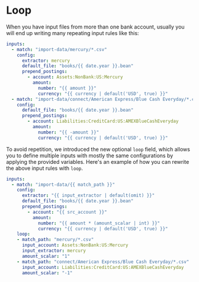 # Loop

When you have input files from more than one bank account, usually you will end up writing many repeating input rules like this:

```yaml
inputs:
  - match: "import-data/mercury/*.csv"
    config:
      extractor: mercury
      default_file: "books/{{ date.year }}.bean"
      prepend_postings:
        - account: Assets:NonBank:US:Mercury
          amount:
            number: "{{ amount }}"
            currency: "{{ currency | default('USD', true) }}"
  - match: "import-data/connect/American Express/Blue Cash Everyday/*.csv"
    config:
      default_file: "books/{{ date.year }}.bean"
      prepend_postings:
        - account: Liabilities:CreditCard:US:AMEXBlueCashEveryday
          amount:
            number: "{{ -amount }}"
            currency: "{{ currency | default('USD', true) }}"
```

To avoid repetition, we introduced the new optional `loop` field, which allows you to define multiple inputs with mostly the same configurations by applying the provided variables.
Here's an example of how you can rewrite the above input rules with `loop`.

```yaml
inputs:
  - match: "import-data/{{ match_path }}"
    config:
      extractor: "{{ input_extractor | default(omit) }}"
      default_file: "books/{{ date.year }}.bean"
      prepend_postings:
        - account: "{{ src_account }}"
          amount:
            number: "{{ amount * (amount_scalar | int) }}"
            currency: "{{ currency | default('USD', true) }}"
    loop:
    - match_path: "mercury/*.csv"
      input_account: Assets:NonBank:US:Mercury
      input_extractor: mercury
      amount_scalar: "1"
    - match_path: "connect/American Express/Blue Cash Everyday/*.csv"
      input_account: Liabilities:CreditCard:US:AMEXBlueCashEveryday
      amount_scalar: "-1"
```
